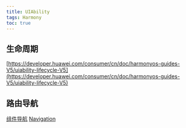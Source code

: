 ```yaml
---
title: UIAbility
tags: Harmony 
toc: true
---
```



## 生命周期

[https://developer.huawei.com/consumer/cn/doc/harmonyos-guides-V5/uiability-lifecycle-V5](https://developer.huawei.com/consumer/cn/doc/harmonyos-guides-V5/uiability-lifecycle-V5)




## 路由导航

[组件导航](https://developer.huawei.com/consumer/cn/doc/harmonyos-guides-V5/arkts-navigation-navigation-V5)
[Navigation](https://developer.huawei.com/consumer/cn/doc/harmonyos-references-V5/ts-basic-components-navigation-V5)